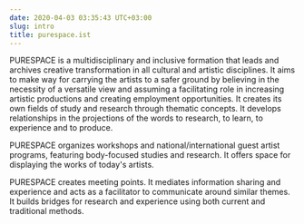 ```yaml
---
date: 2020-04-03 03:35:43 UTC+03:00
slug: intro
title: purespace.ist
---
```

PURESPACE is a multidisciplinary and inclusive formation
that leads and archives creative transformation
in all cultural and artistic disciplines.
It aims to make way for carrying the artists to a safer ground
by believing in the necessity of a versatile view
and assuming a facilitating role in increasing artistic productions
and creating employment opportunities.
It creates its own fields of study and research through thematic concepts.
It develops relationships in the projections of the words
to research, to learn, to experience and to produce.

PURESPACE organizes workshops
and national/international guest artist programs,
featuring body-focused studies and research.
It offers space for displaying the works of today's artists.

PURESPACE creates meeting points.
It mediates information sharing and experience
and acts as a facilitator to communicate around similar themes.
It builds bridges for research and experience
using both current and traditional methods.
